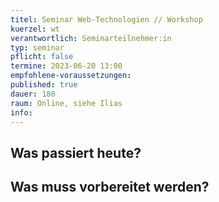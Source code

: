 ```yaml
---
titel: Seminar Web-Technologien // Workshop
kuerzel: wt
verantwortlich: Seminarteilnehmer:in
typ: seminar
pflicht: false
termine: 2023-06-20 13:00
empfohlene-voraussetzungen: 
published: true
dauer: 180
raum: Online, siehe Ilias
info: 
---
```



## Was passiert heute?

## Was muss vorbereitet werden?

